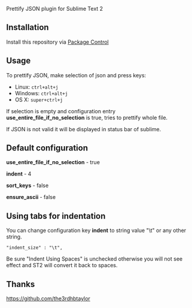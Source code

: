 Prettify JSON plugin for Sublime Text 2

## Installation
Install this repository via [Package Control](http://wbond.net/sublime_packages/package_control)

## Usage
To prettify JSON, make selection of json and press keys:

- Linux: `ctrl+alt+j`
- Windows: `ctrl+alt+j`
- OS X: `super+ctrl+j`

If selection is empty and configuration entry **use_entire_file_if_no_selection** is true, tries to prettify whole file.

If JSON is not valid it will be displayed in status bar of sublime.

## Default configuration

**use_entire_file_if_no_selection** - true

**indent** - 4

**sort_keys** - false

**ensure_ascii** - false

## Using tabs for indentation

You can change configuration key **indent** to string value "\t" or any other string.

```
"indent_size" : "\t",
```

Be sure "Indent Using Spaces" is unchecked otherwise you will not see effect and ST2 will convert it back to spaces.

## Thanks
https://github.com/the3rdhbtaylor
